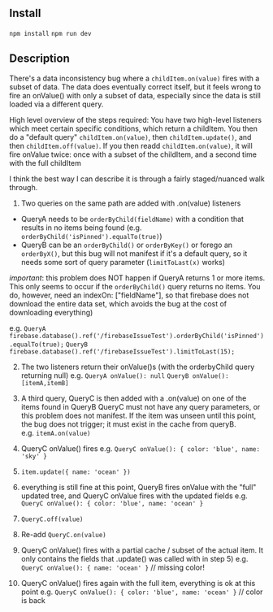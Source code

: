 ## Install
`npm install`
`npm run dev`

## Description
There's a data inconsistency bug where a `childItem.on(value)` fires with a subset of data.  The data does eventually correct itself, but it feels wrong to fire an onValue() with only a subset of data, especially since the data is still loaded via a different query.

High level overview of the steps required: You have two high-level listeners which meet certain specific conditions, which return a childItem.  You then do a "default query" `childItem.on(value)`, then `childItem.update()`, and then `childItem.off(value)`.  If you then readd `childItem.on(value)`, it will fire onValue twice: once with a subset of the childItem, and a second time with the full childItem

I think the best way I can describe it is through a fairly staged/nuanced walk through.

1. Two queries on the same path are added with .on(value) listeners
 - QueryA needs to be `orderByChild(fieldName)` with a condition that results in no items being found (e.g. `orderByChild('isPinned').equalTo(true)`)
 - QueryB can be an `orderByChild()` or `orderByKey()` or forego an `orderByX()`, but this bug will not manifest if it's a default query, so it needs some sort of query parameter (`limitToLast(x)` works)

*important*: this problem does NOT happen if QueryA returns 1 or more items.  This only seems to occur if the `orderByChild()` query returns no items.  You do, however, need an indexOn: ["fieldName"], so that firebase does not download the entire data set, which avoids the bug at the cost of downloading everything)

  e.g.
  `QueryA firebase.database().ref('/firebaseIssueTest').orderByChild('isPinned').equalTo(true);`
  `QueryB firebase.database().ref('/firebaseIssueTest').limitToLast(15);`


2. The two listeners return their onValue()s (with the orderbyChild query returning null)
  e.g.
  `QueryA onValue(): null`
  `QueryB onValue(): [itemA,itemB]`


3. A third query, QueryC is then added with a .on(value) on one of the items found in QueryB
    QueryC must not have any query parameters, or this problem does not manifest.
    If the item was unseen until this point, the bug does not trigger; it must exist in the cache from queryB.  
  e.g.
  `itemA.on(value)`


4. QueryC onValue() fires
  e.g.
  `QueryC onValue(): { color: 'blue', name: 'sky' }`


5. `item.update({ name: 'ocean' })`


6. everything is still fine at this point, QueryB fires onValue with the "full" updated tree, and QueryC onValue fires with the updated fields
  e.g.
  `QueryC onValue(): { color: 'blue', name: 'ocean' }`


7. `QueryC.off(value) `


8. Re-add `QueryC.on(value)`


9. QueryC onValue() fires with a partial cache / subset of the actual item.  It only contains the fields that .update() was called with in step 5)
  e.g.
  `QueryC onValue(): { name: 'ocean' }` // missing color!


10. QueryC onValue() fires again with the full item, everything is ok at this point
  e.g.
  `QueryC onValue(): { color: 'blue', name: 'ocean' }` // color is back


